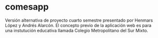 # comesapp
Versión alternativa de proyecto cuarto semestre presentado por Henmars López y Andrés Alarcón. 
El concepto previo de la aplicación web es para una instutución educativa llamada Colegio Metropolitano del Sur Mixto.
